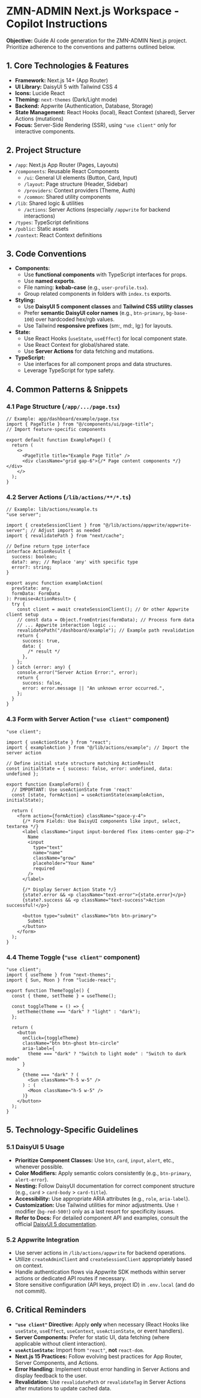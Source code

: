 # ZMN-ADMIN Next.js Workspace - Copilot Instructions

**Objective:** Guide AI code generation for the ZMN-ADMIN Next.js project. Prioritize adherence to the conventions and patterns outlined below.

## 1. Core Technologies & Features

- **Framework:** Next.js 14+ (App Router)
- **UI Library:** DaisyUI 5 with Tailwind CSS 4
- **Icons:** Lucide React
- **Theming:** `next-themes` (Dark/Light mode)
- **Backend:** Appwrite (Authentication, Database, Storage)
- **State Management:** React Hooks (local), React Context (shared), Server Actions (mutations)
- **Focus:** Server-Side Rendering (SSR), using `"use client"` only for interactive components.

## 2. Project Structure

- `/app`: Next.js App Router (Pages, Layouts)
- `/components`: Reusable React Components
  - `/ui`: General UI elements (Button, Card, Input)
  - `/layout`: Page structure (Header, Sidebar)
  - `/providers`: Context providers (Theme, Auth)
  - `/common`: Shared utility components
- `/lib`: Shared logic & utilities
  - `/actions`: Server Actions (especially `/appwrite` for backend interactions)
- `/types`: TypeScript definitions
- `/public`: Static assets
- `/context`: React Context definitions

## 3. Code Conventions

- **Components:**
  - Use **functional components** with TypeScript interfaces for props.
  - Use **named exports**.
  - File naming: **kebab-case** (e.g., `user-profile.tsx`).
  - Group related components in folders with `index.ts` exports.
- **Styling:**
  - Use **DaisyUI 5 component classes** and **Tailwind CSS utility classes**
  - Prefer **semantic DaisyUI color names** (e.g., `btn-primary`, `bg-base-100`) over hardcoded hex/rgb values.
  - Use Tailwind **responsive prefixes** (sm:, md:, lg:) for layouts.
- **State:**
  - Use React Hooks (`useState`, `useEffect`) for local component state.
  - Use React Context for global/shared state.
  - Use **Server Actions** for data fetching and mutations.
- **TypeScript:**
  - Use interfaces for all component props and data structures.
  - Leverage TypeScript for type safety.

## 4. Common Patterns & Snippets

### 4.1 Page Structure (`/app/.../page.tsx`)

```tsx
// Example: app/dashboard/example/page.tsx
import { PageTitle } from "@/components/ui/page-title";
// Import feature-specific components

export default function ExamplePage() {
  return (
    <>
      <PageTitle title="Example Page Title" />
      <div className="grid gap-6">{/* Page content components */}</div>
    </>
  );
}
```

### 4.2 Server Actions (`/lib/actions/**/*.ts`)

```tsx
// Example: lib/actions/example.ts
"use server";

import { createSessionClient } from "@/lib/actions/appwrite/appwrite-server"; // Adjust import as needed
import { revalidatePath } from "next/cache";

// Define return type interface
interface ActionResult {
  success: boolean;
  data?: any; // Replace 'any' with specific type
  error?: string;
}

export async function exampleAction(
  prevState: any,
  formData: FormData
): Promise<ActionResult> {
  try {
    const client = await createSessionClient(); // Or other Appwrite client setup
    // const data = Object.fromEntries(formData); // Process form data
    // ... Appwrite interaction logic ...
    revalidatePath("/dashboard/example"); // Example path revalidation
    return {
      success: true,
      data: {
        /* result */
      },
    };
  } catch (error: any) {
    console.error("Server Action Error:", error);
    return {
      success: false,
      error: error.message || "An unknown error occurred.",
    };
  }
}
```

### 4.3 Form with Server Action (`"use client"` component)

```tsx
"use client";

import { useActionState } from "react";
import { exampleAction } from "@/lib/actions/example"; // Import the server action

// Define initial state structure matching ActionResult
const initialState = { success: false, error: undefined, data: undefined };

export function ExampleForm() {
  // IMPORTANT: Use useActionState from 'react'
  const [state, formAction] = useActionState(exampleAction, initialState);

  return (
    <form action={formAction} className="space-y-4">
      {/* Form Fields: Use DaisyUI components like input, select, textarea */}
      <label className="input input-bordered flex items-center gap-2">
        Name
        <input
          type="text"
          name="name"
          className="grow"
          placeholder="Your Name"
          required
        />
      </label>

      {/* Display Server Action State */}
      {state?.error && <p className="text-error">{state.error}</p>}
      {state?.success && <p className="text-success">Action successful!</p>}

      <button type="submit" className="btn btn-primary">
        Submit
      </button>
    </form>
  );
}
```

### 4.4 Theme Toggle (`"use client"` component)

```tsx
"use client";
import { useTheme } from "next-themes";
import { Sun, Moon } from "lucide-react";

export function ThemeToggle() {
  const { theme, setTheme } = useTheme();

  const toggleTheme = () => {
    setTheme(theme === "dark" ? "light" : "dark");
  };

  return (
    <button
      onClick={toggleTheme}
      className="btn btn-ghost btn-circle"
      aria-label={
        theme === "dark" ? "Switch to light mode" : "Switch to dark mode"
      }
    >
      {theme === "dark" ? (
        <Sun className="h-5 w-5" />
      ) : (
        <Moon className="h-5 w-5" />
      )}
    </button>
  );
}
```

## 5. Technology-Specific Guidelines

### 5.1 DaisyUI 5 Usage

- **Prioritize Component Classes:** Use `btn`, `card`, `input`, `alert`, etc., whenever possible.
- **Color Modifiers:** Apply semantic colors consistently (e.g., `btn-primary`, `alert-error`).
- **Nesting:** Follow DaisyUI documentation for correct component structure (e.g., `card` > `card-body` > `card-title`).
- **Accessibility:** Use appropriate ARIA attributes (e.g., `role`, `aria-label`).
- **Customization:** Use Tailwind utilities for minor adjustments. Use `!` modifier (`bg-red-500!`) only as a last resort for specificity issues.
- **Refer to Docs:** For detailed component API and examples, consult the official [DaisyUI 5 documentation](https://daisyui.com/docs/v5/).

### 5.2 Appwrite Integration

- Use server actions in `/lib/actions/appwrite` for backend operations.
- Utilize `createAdminClient` and `createSessionClient` appropriately based on context.
- Handle authentication flows via Appwrite SDK methods within server actions or dedicated API routes if necessary.
- Store sensitive configuration (API keys, project ID) in `.env.local` (and do not commit).

## 6. Critical Reminders

- **`"use client"` Directive:** Apply **only** when necessary (React Hooks like `useState`, `useEffect`, `useContext`, `useActionState`, or event handlers).
- **Server Components:** Prefer for static UI, data fetching (where applicable without client interaction).
- **`useActionState`:** Import from `"react"`, **not** `react-dom`.
- **Next.js 15 Practices:** Follow evolving best practices for App Router, Server Components, and Actions.
- **Error Handling:** Implement robust error handling in Server Actions and display feedback to the user.
- **Revalidation:** Use `revalidatePath` or `revalidateTag` in Server Actions after mutations to update cached data.
